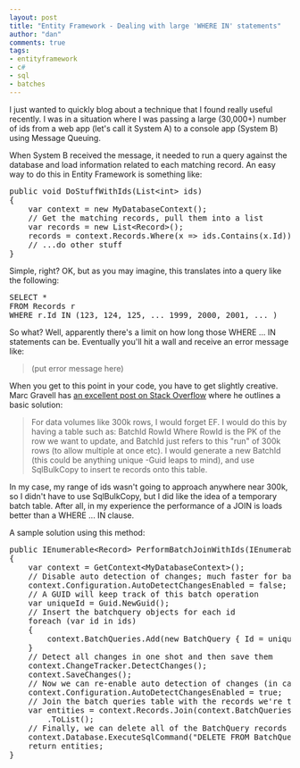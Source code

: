 ```yaml
--- 
layout: post
title: "Entity Framework - Dealing with large 'WHERE IN' statements"
author: "dan"
comments: true
tags:
- entityframework
- c#
- sql
- batches
---
```


I just wanted to quickly blog about a technique that I found really useful recently. I was in a situation where I was passing a large (30,000+) number of ids from a web app (let's call it System A) to a console app (System B) using Message Queuing.

When System B received the message, it needed to run a query against the database and load information related to each matching record. An easy way to do this in Entity Framework is something like:

<pre class="brush: csharp;">
public void DoStuffWithIds(List&lt;int> ids)
{
    var context = new MyDatabaseContext();
    // Get the matching records, pull them into a list
    var records = new List&lt;Record>();
    records = context.Records.Where(x => ids.Contains(x.Id)).ToList();
    // ...do other stuff
}
</pre>

Simple, right? OK, but as you may imagine, this translates into a query like the following:

<pre class="brush: sql;">
SELECT *
FROM Records r
WHERE r.Id IN (123, 124, 125, ... 1999, 2000, 2001, ... )
</pre>

So what? Well, apparently there's a limit on how long those WHERE ... IN statements can be. Eventually you'll hit a wall and receive an error message like:

> (put error message here)

When you get to this point in your code, you have to get slightly creative. Marc Gravell has [an excellent post on Stack Overflow](http://stackoverflow.com/a/5052187/2273) where he outlines a basic solution:

> For data volumes like 300k rows, I would forget EF. I would do this by having a table such as:
> BatchId  RowId
> Where RowId is the PK of the row we want to update, and BatchId just refers to this "run" of 300k rows (to allow multiple at once etc).
> I would generate a new BatchId (this could be anything unique -Guid leaps to mind), and use SqlBulkCopy to insert te records onto this table.

In my case, my range of ids wasn't going to approach anywhere near 300k, so I didn't have to use SqlBulkCopy, but I did like the idea of a temporary batch table. After all, in my experience the performance of a JOIN is loads better than a WHERE ... IN clause.

A sample solution using this method:

<pre class="brush: csharp;">
public IEnumerable&lt;Record> PerformBatchJoinWithIds(IEnumerable&lt;int> ids)
{
    var context = GetContext&lt;MyDatabaseContext>();
    // Disable auto detection of changes; much faster for batch edits/inserts
    context.Configuration.AutoDetectChangesEnabled = false;
    // A GUID will keep track of this batch operation
    var uniqueId = Guid.NewGuid();
    // Insert the batchquery objects for each id
    foreach (var id in ids)
    {
        context.BatchQueries.Add(new BatchQuery { Id = uniqueId, IdToQuery = id });
    }
    // Detect all changes in one shot and then save them
    context.ChangeTracker.DetectChanges();
    context.SaveChanges();
    // Now we can re-enable auto detection of changes (in case we use this context elsewhere)
    context.Configuration.AutoDetectChangesEnabled = true;
    // Join the batch queries table with the records we're trying to get
    var entities = context.Records.Join(context.BatchQueries, x => x.Id, y => y.IdToQuery, (x, y) => x)
        .ToList();
    // Finally, we can delete all of the BatchQuery records matching the GUID
    context.Database.ExecuteSqlCommand("DELETE FROM BatchQueries WHERE ID = {0}", uniqueId);
    return entities;
}
</pre>